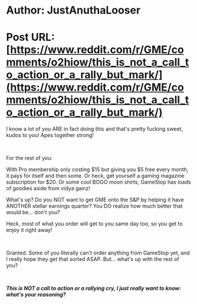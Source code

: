 # Author: JustAnuthaLooser
# Post URL: [https://www.reddit.com/r/GME/comments/o2hiow/this_is_not_a_call_to_action_or_a_rally_but_mark/](https://www.reddit.com/r/GME/comments/o2hiow/this_is_not_a_call_to_action_or_a_rally_but_mark/)


I know a lot of you ARE in fact doing this and that's pretty fucking sweet, kudos to you! Apes together strong!

&#x200B;

For the rest of you:

With Pro membership only costing $15 but giving you $5 free every month, it pays for itself and then some. Or heck, get yourself a gaming magazine subscription for $20. Or some cool BOGO moon shirts, GameStop has loads of goodies aside from vidya gainz!

What's up? Do you NOT want to get GME onto the S&P by helping it have ANOTHER stellar earnings quarter? You DO realize how much better that would be... don't you?

Heck, most of what you order will get to you same day too, so you get to enjoy it right away!

&#x200B;

Granted. Some of you literally can't order anything from GameStop yet, and I really hope they get that sorted ASAP. But... what's up with the rest of you?

&#x200B;

***This is NOT a call to action or a rallying cry, I just really want to know: what's your reasoning?***